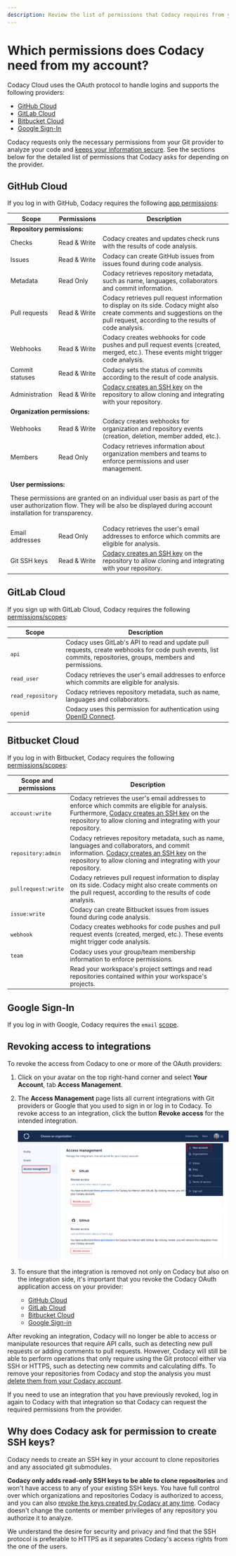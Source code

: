 ```yaml
---
description: Review the list of permissions that Codacy requires from your Git provider to analyze your code.
---
```


# Which permissions does Codacy need from my account?

Codacy Cloud uses the OAuth protocol to handle logins and supports the following providers:

-   [GitHub Cloud](#github-cloud)
-   [GitLab Cloud](#gitlab-cloud)
-   [Bitbucket Cloud](#bitbucket-cloud)
-   [Google Sign-In](#google-sign-in)

Codacy requests only the necessary permissions from your Git provider to analyze your code and [keeps your information secure](https://security.codacy.com/). See the sections below for the detailed list of permissions that Codacy asks for depending on the provider.

## GitHub Cloud

If you log in with GitHub, Codacy requires the following [app permissions](https://docs.github.com/en/rest/overview/permissions-required-for-github-apps):

<table>
  <colgroup>
    <col width="20%"/>
    <col width="20%"/>
    <col width="60%"/>
  </colgroup>
  <thead>
    <tr>
      <th>Scope</th>
      <th>Permissions</th>
      <th>Description</th>
    </tr>
  </thead>
  <tbody>
    <tr>
      <td colspan="3"><strong>Repository permissions:</strong></td>
    <tr>
      <td>Checks</td>
      <td>Read & Write</td>
      <td>Codacy creates and updates check runs with the results of code analysis.</td>
    </tr>
    <tr>
      <td>Issues</td>
      <td>Read & Write</td>
      <td>Codacy can create GitHub issues from issues found during code analysis.</td>
    </tr>
    <tr>
      <td>Metadata</td>
      <td>Read Only</td>
      <td>Codacy retrieves repository metadata, such as name, languages, collaborators and commit information.</td>
    </tr>
    <tr>
      <td>Pull requests</td>
      <td>Read & Write</td>
      <td>Codacy retrieves pull request information to display on its side. Codacy might also create comments and suggestions on the pull request, according to the results of code analysis.</td>
    </tr>
    <tr>
      <td>Webhooks</td>
      <td>Read & Write</td>
      <td>Codacy creates webhooks for code pushes and pull request events (created, merged, etc.). These events might trigger code analysis.</td>
    </tr>
    <tr>
      <td>Commit statuses</td>
      <td>Read & Write</td>
      <td>Codacy sets the status of commits according to the result of code analysis.</td>
    </tr>
    <tr>
      <td>Administration</td>
      <td>Read & Write</td>
      <td><a href="#why-does-codacy-ask-for-permission-to-create-ssh-keys">Codacy creates an SSH key</a> on the repository to allow cloning and integrating with your repository.</td>
    </tr>
    <tr>
      <td colspan="3"><strong>Organization permissions:</strong></td>
    </tr>
    <tr>
      <td>Webhooks</td>
      <td>Read & Write</td>
      <td>Codacy creates webhooks for organization and repository events (creation, deletion, member added, etc.). </td>
    </tr>
    <tr>
      <td>Members</td>
      <td>Read Only</td>
      <td>Codacy retrieves information about organization members and teams to enforce permissions and user management.</td>
    </tr>
    <tr>
      <td colspan="3"><p><strong>User permissions:</strong></p>
                      <p>These permissions are granted on an individual user basis as part of the user authorization flow. They will be also be displayed during account installation for transparency.</p></td>
    </tr>
    <tr>
      <td>Email addresses</td>
      <td>Read Only</td>
      <td>Codacy retrieves the user's email addresses to enforce which commits are eligible for analysis.</td>
    </tr>
    <tr>
      <td>Git SSH keys</td>
      <td>Read & Write</td>
      <td><a href="#why-does-codacy-ask-for-permission-to-create-ssh-keys">Codacy creates an SSH key</a> on the repository to allow cloning and integrating with your repository.</td>
    </tr>
  </tbody>
</table>

## GitLab Cloud

If you sign up with GitLab Cloud, Codacy requires the following [permissions/scopes](https://docs.gitlab.com/ee/integration/oauth_provider.html#authorized-applications):

<table>
  <colgroup>
    <col width="25%"/>
    <col width="75%"/>
  </colgroup>
  <thead>
    <tr>
      <th>Scope</th>
      <th>Description</th>
    </tr>
  </thead>
  <tbody>
    <tr>
      <td><code>api</code></td>
      <td>Codacy uses GitLab's API to read and update pull requests, create webhooks for code push events, list commits, repositories, groups, members and permissions.</td>
    </tr>
    <tr>
      <td><code>read_user</code></td>
      <td>Codacy retrieves the user's email addresses to enforce which commits are eligible for analysis.</td>
    </tr>
    <tr>
      <td><code>read_repository</code></td>
      <td>Codacy retrieves repository metadata, such as name, languages and collaborators.</td>
    </tr>
    <tr>
      <td><code>openid</code></td>
      <td>Codacy uses this permission for authentication using <a href="https://docs.gitlab.com/ee/integration/openid_connect_provider.html#shared-information">OpenID Connect</a>.</td>
    </tr>
  </tbody>
</table>

## Bitbucket Cloud

If you log in with Bitbucket, Codacy requires the following [permissions/scopes](https://developer.atlassian.com/cloud/bitbucket/bitbucket-cloud-rest-api-scopes/):

<table>
  <colgroup>
    <col width="25%"/>
    <col width="75%"/>
  </colgroup>
  <thead>
    <tr>
      <th>Scope and permissions</th>
      <th>Description</th>
    </tr>
  </thead>
  <tbody>
    <tr>
      <td><code>account:write</code></td>
      <td>Codacy retrieves the user's email addresses to enforce which commits are eligible for analysis. Furthermore, <a href="#why-does-codacy-ask-for-permission-to-create-ssh-keys">Codacy creates an SSH key</a> on the repository to allow cloning and integrating with your repository.</td>
    </tr>
    <tr>
      <td><code>repository:admin</code></td>
      <td>Codacy retrieves repository metadata, such as name, languages and collaborators, and commit information. <a href="#why-does-codacy-ask-for-permission-to-create-ssh-keys">Codacy creates an SSH key</a> on the repository to allow cloning and integrating with your repository.</td>
    </tr>
    <tr>
      <td><code>pullrequest:write</code></td>
      <td>Codacy retrieves pull request information to display on its side. Codacy might also create comments on the pull request, according to the results of code analysis.</td>
    </tr>
    <tr>
      <td><code>issue:write</code></td>
      <td>Codacy can create Bitbucket issues from issues found during code analysis.</td>
    </tr>
    <tr>
      <td><code>webhook</code></td>
      <td>Codacy creates webhooks for code pushes and pull request events (created, merged, etc.). These events might trigger code analysis.</td>
    </tr>
    <tr>
      <td><code>team</code></td>
      <td>Codacy uses your group/team membership information to enforce permissions.</td>
    </tr>
    <tr>
      <td></td>
      <td>Read your workspace's project settings and read repositories contained within your workspace's projects.</td>
    </tr>
  </tbody>
</table>

## Google Sign-In

If you log in with Google, Codacy requires the `email` [scope](https://developers.google.com/identity/protocols/oauth2/scopes#google-sign-in).

## Revoking access to integrations

To revoke the access from Codacy to one or more of the OAuth providers:

1.  Click on your avatar on the top right-hand corner and select **Your Account**, tab **Access Management**.
1.  The **Access Management** page lists all current integrations with Git providers or Google that you used to sign in or log in to Codacy. To revoke access to an integration, click the button **Revoke access** for the intended integration.

    ![Revoking access to an integration](images/revoke-integration.png)

1.  To ensure that the integration is removed not only on Codacy but also on the integration side, it's important that you revoke the Codacy OAuth application access on your provider:

    -   [GitHub Cloud](https://docs.github.com/en/authentication/keeping-your-account-and-data-secure/reviewing-your-authorized-integrations)
    -   [GitLab Cloud](https://docs.gitlab.com/ee/integration/oauth_provider.html#authorized-applications)
    -   [Bitbucket Cloud](https://support.atlassian.com/bitbucket-cloud/docs/bitbucket-cloud-apps-overview/#OAuth-consumer-permissions)
    -   [Google Sign-in](https://support.google.com/accounts/answer/3466521#remove-access)

After revoking an integration, Codacy will no longer be able to access or manipulate resources that require API calls, such as detecting new pull requests or adding comments to pull requests. However, Codacy will still be able to perform operations that only require using the Git protocol either via SSH or HTTPS, such as detecting new commits and calculating diffs. To remove your repositories from Codacy and stop the analysis you must [delete them from your Codacy account](../repositories-configure/removing-your-repository.md).

If you need to use an integration that you have previously revoked, log in again to Codacy with that integration so that Codacy can request the required permissions from the provider.

## Why does Codacy ask for permission to create SSH keys?

Codacy needs to create an SSH key in your account to clone repositories and any associated git submodules.

**Codacy only adds read-only SSH keys to be able to clone repositories** and won't have access to any of your existing SSH keys. You have full control over which organizations and repositories Codacy is authorized to access, and you can also [revoke the keys created by Codacy at any time](https://docs.github.com/en/authentication/keeping-your-account-and-data-secure/reviewing-your-ssh-keys). Codacy doesn't change the contents or member privileges of any repository you authorize it to analyze.

We understand the desire for security and privacy and find that the SSH protocol is preferable to HTTPS as it separates Codacy's access rights from the one of the users.

